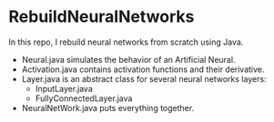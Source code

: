 # RebuildNeuralNetworks

In this repo, I rebuild neural networks from scratch using Java. 

- Neural.java simulates the behavior of an Artificial Neural.
- Activation.java contains activation functions and their derivative.
- Layer.java is an abstract class for several neural networks layers:
	- InputLayer.java 
	- FullyConnectedLayer.java
- NeuralNetWork.java puts everything together.